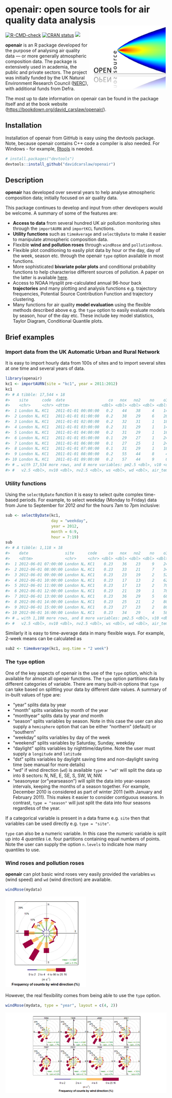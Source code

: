 
<!-- README.md is generated from README.Rmd. Please edit that file -->

# openair: open source tools for air quality data analysis <img src="man/figures/logo.png" align="right" height="200" />

<!-- badges: start -->

[![R-CMD-check](https://github.com/davidcarslaw/openair/workflows/R-CMD-check/badge.svg)](https://github.com/davidcarslaw/openair/actions)
[![CRAN
status](https://www.r-pkg.org/badges/version/openair)](https://CRAN.R-project.org/package=openair)
![](http://cranlogs.r-pkg.org/badges/grand-total/openair)
<!-- badges: end -->

**openair** is an R package developed for the purpose of analysing air
quality data — or more generally atmospheric composition data. The
package is extensively used in academia, the public and private sectors.
The project was initially funded by the UK Natural Environment Research
Council ([NERC](https://nerc.ukri.org/)), with additional funds from
Defra.

The most up to date information on openair can be found in the package
itself and at the book website
(<https://bookdown.org/david_carslaw/openair/>).

## Installation

Installation of openair from GitHub is easy using the devtools package.
Note, because openair contains C++ code a compiler is also needed. For
Windows - for example,
[Rtools](https://cran.r-project.org/bin/windows/Rtools/) is needed.

``` r
# install.packages("devtools")
devtools::install_github("davidcarslaw/openair")
```

## Description

**openair** has developed over several years to help analyse atmospheric
composition data; initially focused on air quality data.

This package continues to develop and input from other developers would
be welcome. A summary of some of the features are:

-   **Access to data** from several hundred UK air pollution monitoring
    sites through the `importAURN` and `importKCL` functions.
-   **Utility functions** such as `timeAverage` and `selectByDate` to
    make it easier to manipulate atmospheric composition data.
-   Flexible **wind and pollution roses** through `windRose` and
    `pollutionRose`.
-   Flexible plot conditioning to easily plot data by hour or the day,
    day of the week, season etc. through the openair `type` option
    available in most functions.
-   More sophisticated **bivariate polar plots** and conditional
    probability functions to help characterise different sources of
    pollution. A paper on the latter is available
    [here](https://www.sciencedirect.com/science/article/pii/S1364815214001339).
-   Access to NOAA Hysplit pre-calculated annual 96-hour back
    **trajectories** and many plotting and analysis functions
    e.g. trajectory frequencies, Potential Source Contribution Function
    and trajectory clustering.
-   Many functions for air quality **model evaluation** using the
    flexible methods described above e.g. the `type` option to easily
    evaluate models by season, hour of the day etc. These include key
    model statistics, Taylor Diagram, Conditional Quantile plots.

## Brief examples

### Import data from the UK Automatic Urban and Rural Network

It is easy to import hourly data from 100s of sites and to import
several sites at one time and several years of data.

``` r
library(openair)
kc1 <- importAURN(site = "kc1", year = 2011:2012)
kc1
#> # A tibble: 17,544 × 18
#>    site      code  date                   co   nox   no2    no    o3   so2  pm10
#>    <chr>     <chr> <dttm>              <dbl> <dbl> <dbl> <dbl> <dbl> <dbl> <dbl>
#>  1 London N… KC1   2011-01-01 00:00:00   0.2    44    38     4    14     5    40
#>  2 London N… KC1   2011-01-01 01:00:00   0.2    38    29     6    28     3    36
#>  3 London N… KC1   2011-01-01 02:00:00   0.2    32    31     1    18     3    31
#>  4 London N… KC1   2011-01-01 03:00:00   0.2    31    29     1    14     3    31
#>  5 London N… KC1   2011-01-01 04:00:00   0.2    31    29     1    16     3    29
#>  6 London N… KC1   2011-01-01 05:00:00   0.1    29    27     1    24     3    25
#>  7 London N… KC1   2011-01-01 06:00:00   0.1    27    25     1    24     3    25
#>  8 London N… KC1   2011-01-01 07:00:00   0.1    31    29     1    18     3    28
#>  9 London N… KC1   2011-01-01 08:00:00   0.2    55    44     8     4     3    24
#> 10 London N… KC1   2011-01-01 09:00:00   0.2    57    44     9     6     3    24
#> # … with 17,534 more rows, and 8 more variables: pm2.5 <dbl>, v10 <dbl>,
#> #   v2.5 <dbl>, nv10 <dbl>, nv2.5 <dbl>, ws <dbl>, wd <dbl>, air_temp <dbl>
```

### Utility functions

Using the `selectByDate` function it is easy to select quite complex
time-based periods. For example, to select weekday (Monday to Friday)
data from June to September for 2012 *and* for the hours 7am to 7pm
inclusive:

``` r
sub <- selectByDate(kc1, 
                    day = "weekday", 
                    year = 2012, 
                    month = 6:9, 
                    hour = 7:19)
sub
#> # A tibble: 1,118 × 18
#>    date                site      code     co   nox   no2    no    o3   so2  pm10
#>    <dttm>              <chr>     <chr> <dbl> <dbl> <dbl> <dbl> <dbl> <dbl> <dbl>
#>  1 2012-06-01 07:00:00 London N… KC1    0.23    36    23     9    24     3     6
#>  2 2012-06-01 08:00:00 London N… KC1    0.23    33    21     7    34     3     9
#>  3 2012-06-01 09:00:00 London N… KC1    0.23    23    19     2    52     3     6
#>  4 2012-06-01 10:00:00 London N… KC1    0.23    17    13     2    62     3     7
#>  5 2012-06-01 11:00:00 London N… KC1    0.23    17    13     2    70     3     9
#>  6 2012-06-01 12:00:00 London N… KC1    0.23    21    19     1    78     3     8
#>  7 2012-06-01 13:00:00 London N… KC1    0.23    36    29     5    68     3     9
#>  8 2012-06-01 14:00:00 London N… KC1    0.23    25    21     2    80     3     6
#>  9 2012-06-01 15:00:00 London N… KC1    0.23    27    23     2    80     3     7
#> 10 2012-06-01 16:00:00 London N… KC1    0.23    34    29     4    58     3    10
#> # … with 1,108 more rows, and 8 more variables: pm2.5 <dbl>, v10 <dbl>,
#> #   v2.5 <dbl>, nv10 <dbl>, nv2.5 <dbl>, ws <dbl>, wd <dbl>, air_temp <dbl>
```

Similarly it is easy to time-average data in many flexible ways. For
example, 2-week means can be calculated as

``` r
sub2 <- timeAverage(kc1, avg.time = "2 week")
```

### The `type` option

One of the key aspects of openair is the use of the `type` option, which
is available for almost all openair functions. The `type` option
partitions data by different categories of variable. There are many
built-in options that `type` can take based on splitting your data by
different date values. A summary of in-built values of type are:

-   “year” splits data by year
-   “month” splits variables by month of the year
-   “monthyear” splits data by year *and* month
-   “season” splits variables by season. Note in this case the user can
    also supply a `hemisphere` option that can be either “northern”
    (default) or “southern”
-   “weekday” splits variables by day of the week
-   “weekend” splits variables by Saturday, Sunday, weekday
-   “daylight” splits variables by nighttime/daytime. Note the user must
    supply a `longitude` and `latitude`
-   “dst” splits variables by daylight saving time and non-daylight
    saving time (see manual for more details)
-   “wd” if wind direction (`wd`) is available `type = "wd"` will split
    the data up into 8 sectors: N, NE, E, SE, S, SW, W, NW.
-   “seasonyear (or”yearseason”) will split the data into year-season
    intervals, keeping the months of a season together. For example,
    December 2010 is considered as part of winter 2011 (with January and
    February 2011). This makes it easier to consider contiguous seasons.
    In contrast, `type = "season"` will just split the data into four
    seasons regardless of the year.

If a categorical variable is present in a data frame e.g. `site` then
that variables can be used directly e.g. `type = "site"`.

`type` can also be a numeric variable. In this case the numeric variable
is split up into 4 *quantiles* i.e. four partitions containing equal
numbers of points. Note the user can supply the option `n.levels` to
indicate how many quantiles to use.

### Wind roses and pollution roses

**openair** can plot basic wind roses very easily provided the variables
`ws` (wind speed) and `wd` (wind direction) are available.

``` r
windRose(mydata)
```

<img src="man/figures/README-windrose-1.png" width="50%" />

However, the real flexibility comes from being able to use the `type`
option.

``` r
windRose(mydata, type = "year", layout = c(4, 2))
```

<img src="man/figures/README-windrose2-1.png" width="100%" />
